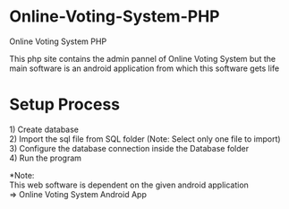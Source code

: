 # Online-Voting-System-PHP
Online Voting System PHP

This php site contains the admin pannel of Online Voting System but the main software is an android application from which this software gets life
<h1>Setup Process</h1>
1) Create database<br/>
2) Import the sql file from SQL folder (Note: Select only one file to import)<br/>
3) Configure the database connection inside the Database folder<br/>
4) Run the program<br/>

*Note:<br/>
  This web software is dependent on the given android application<br/>
  => Online Voting System Android App
